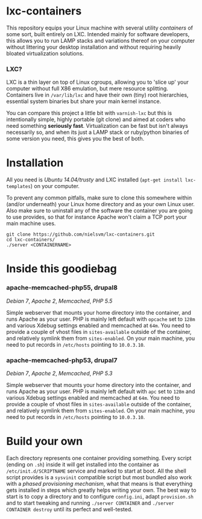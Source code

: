 # lxc-containers
This repository equips your Linux machine with several utility *containers* of some sort, built entirely on LXC. Intended mainly for software developers, this allows you to run LAMP stacks and variations thereof on your computer without littering your desktop installation and without requiring heavily bloated virtualization solutions.

### LXC?
LXC is a thin layer on top of Linux cgroups, allowing you to 'slice up' your computer without full X86 emulation, but mere resource splitting. Containers live in `/var/lib/lxc` and have their own (tiny) root hierarchies, essential system binaries but share your main kernel instance.

You can compare this project a little bit with `varnish-lxc` but this is intentionally simple, highly portable (git clone) and aimed at coders who need something **seriously fast**. Virtualization can be fast but isn't always necessarily so, and when its just a LAMP stack or ruby/python binaries of some version you need, this gives you the best of both.

# Installation
All you need is *Ubuntu 14.04/trusty* and LXC installed (`apt-get install lxc-templates`) on your computer.

To prevent any common pitfalls, make sure to clone this somewhere within (and/or underneath) your Linux home directory and as your own Linux user. Also make sure to uninstall any of the software the container you are going to use provides, so that for instance Apache won't claim a TCP port your main machine uses.

```
git clone https://github.com/nielsvm/lxc-containers.git
cd lxc-containers/
./server <CONTAINERNAME>
```

# Inside this goodiebag

### apache-memcached-php55, drupal8
*Debian 7*, *Apache 2*, *Memcached*, *PHP 5.5*

Simple webserver that mounts your home directory into the container, and runs Apache as your user. PHP is mainly left default with `opcache` set to `128m` and various Xdebug settings enabled and memcached at `64m`. You need to provide a couple of vhost files in `sites-available` outside of the container, and relatively symlink them from `sites-enabled`. On your main machine, you need to put records in `/etc/hosts` pointing to `10.0.3.10`.

### apache-memcached-php53, drupal7
*Debian 7*, *Apache 2*,  *Memcached*, *PHP 5.3*

Simple webserver that mounts your home directory into the container, and runs Apache as your user. PHP is mainly left default with `apc` set to `128m` and various Xdebug settings enabled and memcached at `64m`. You need to provide a couple of vhost files in `sites-available` outside of the container, and relatively symlink them from `sites-enabled`. On your main machine, you need to put records in `/etc/hosts` pointing to `10.0.3.10`.

# Build your own
Each directory represents one container providing something. Every script (ending on `.sh`) inside it will get installed into the container as `/etc/init.d/SCRIPTNAME` service and marked to start at boot. All the shell script provides is a `sysvinit` compatible script but most bundled also work with a *phased provisioning mechanism*, what that means is that everything gets installed in steps which greatly helps writing your own. The best way to start is to copy a directory and to configure `config.ini`, adapt `provision.sh` and to start tweaking and running `./server CONTAINER` and `./server CONTAINER destroy` until its perfect and well-tested.
